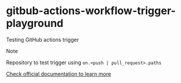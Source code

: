 # gitbub-actions-workflow-trigger-playground

Testing GitHub actions trigger

> [!NOTE]
> Repository to test trigger using `on.<push | pull_request>.paths`
>
> [Check official documentation to learn more](https://docs.github.com/en/actions/writing-workflows/workflow-syntax-for-github-actions#onpushpull_requestpull_request_targetpathspaths-ignore)

